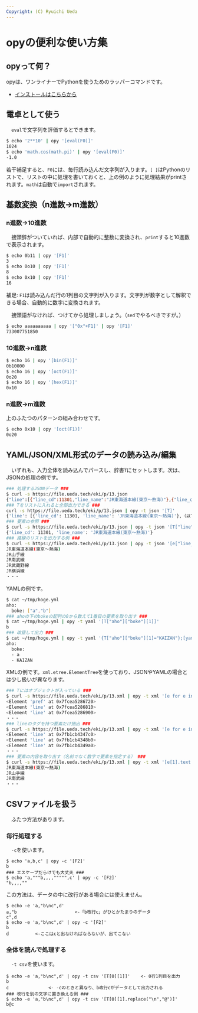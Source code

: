 ```yaml
---
Copyright: (C) Ryuichi Ueda
---
```


# opyの便利な使い方集

## opyって何？

opyは、ワンライナーでPythonを使うためのラッパーコマンドです。

* [インストールはこちらから](https://github.com/ryuichiueda/opy)

## 電卓として使う

　`eval`で文字列を評価するとできます。

```bash
$ echo '2**10' | opy '[eval(F0)]'
1024
$ echo 'math.cos(math.pi)' | opy '[eval(F0)]'
-1.0
```

若干補足すると、`F0`には、毎行読み込んだ文字列が入ります。`[ ]`はPythonのリストで、リストの中に処理を書いておくと、上の例のように処理結果がprintされます。`math`は自動で`import`されます。

## 基数変換（n進数→m進数）

### n進数→10進数

　接頭辞がついていれば、内部で自動的に整数に変換され、`print`すると10進数で表示されます。

```bash
$ echo 0b11 | opy '[F1]'
3
$ echo 0o10 | opy '[F1]'
8
$ echo 0x10 | opy '[F1]'
16
```

補足: `F1`は読み込んだ行の1列目の文字列が入ります。文字列が数字として解釈できる場合、自動的に数字に変換されます。

　接頭語がなければ、つけてから処理しましょう。（`sed`でやるべきですが。）

```bash
$ echo aaaaaaaaaa | opy '["0x"+F1]' | opy '[F1]'
733007751850
```

### 10進数→n進数

```bash
$ echo 16 | opy '[bin(F1)]'
0b10000
$ echo 16 | opy '[oct(F1)]'
0o20
$ echo 16 | opy '[hex(F1)]'
0x10
```

### n進数→m進数


上のふたつのパターンの組み合わせです。

```bash
$ echo 0x10 | opy '[oct(F1)]'
0o20
```

## YAML/JSON/XML形式のデータの読み込み/編集

　いずれも、入力全体を読み込んでパースし、辞書`T`にセットします。次は、JSONの処理の例です。


```bash
### 処理するJSONデータ ###
$ curl -s https://file.ueda.tech/eki/p/13.json
{"line":[{"line_cd":11301,"line_name":"JR東海道本線(東京～熱海)"},{"line_cd":11302,"line_name":"JR山手線"},（以下略）
### Tをリストに入れると全部出力できる ###
curl -s https://file.ueda.tech/eki/p/13.json | opy -t json '[T]'
{'line': [{'line_cd': 11301, 'line_name': 'JR東海道本線(東京～熱海)'},（以下略）
### 要素の参照 ###
$ curl -s https://file.ueda.tech/eki/p/13.json | opy -t json '[T["line"][0]]'
{'line_cd': 11301, 'line_name': 'JR東海道本線(東京～熱海)'}
### 路線のリストを出力する例 ###
$ curl -s https://file.ueda.tech/eki/p/13.json | opy -t json '[e["line_name"] for e in T["line"]]'
JR東海道本線(東京～熱海)
JR山手線
JR南武線
JR武蔵野線
JR横浜線
・・・
```

YAMLの例です。

```bash
$ cat ~/tmp/hoge.yml
aho:
  boke: ["a","b"]
### ahoの下のbokeの配列の0から数えて1番目の要素を取り出す ###
$ cat ~/tmp/hoge.yml | opy -t yaml '[T["aho"]["boke"][1]]'
b
### 改竄して出力 ###
$ cat ~/tmp/hoge.yml | opy -t yaml '{T["aho"]["boke"][1]="KAIZAN"};[yaml.dump(T)]'
aho:
  boke:
  - a
  - KAIZAN
```

XMLの例です。`xml.etree.ElementTree`を使っており、JSONやYAMLの場合とは少し扱いが異なります。

```bash
### Tにはオブジェクトが入っている ###
$ curl -s https://file.ueda.tech/eki/p/13.xml | opy -t xml '[e for e in T]' 
<Element 'pref' at 0x7fcea5286720>
<Element 'line' at 0x7fcea5286810>
<Element 'line' at 0x7fcea5286900>
・・・
### lineのタグを持つ要素だけ抽出 ###
$ curl -s https://file.ueda.tech/eki/p/13.xml | opy -t xml '[e for e in T if e.tag == "line"]'
<Element 'line' at 0x7fb1cb4347c0>
<Element 'line' at 0x7fb1cb4348b0>
<Element 'line' at 0x7fb1cb4349a0>
・・・
### 要素の内容を取り出す（名前でなく数字で要素を指定する） ###
$ curl -s https://file.ueda.tech/eki/p/13.xml | opy -t xml '[e[1].text for e in T if e.tag == "line"]'
JR東海道本線(東京～熱海)
JR山手線
JR南武線
・・・
```


## CSVファイルを扱う

　ふたつ方法があります。

### 毎行処理する

　`-c`を使います。

```
$ echo 'a,b,c' | opy -c '[F2]'
b
### エスケープだらけでも大丈夫 ###
$ echo 'a,"""b,,,,""""",c' | opy -c '[F2]'
"b,,,,""
```

この方法は、データの中に改行がある場合には使えません。


```
$ echo -e 'a,"b\nc",d'
a,"b                      <-「b改行c」がひとかたまりのデータ
c",d
$ echo -e 'a,"b\nc",d' | opy -c '[F2]'
b
d          <-ここはcと出なければならないが、出てこない
```


### 全体を読んで処理する

　`-t csv`を使います。


```
$ echo -e 'a,"b\nc",d' | opy -t csv '[T[0][1]]'    <- 0行1列目を出力
b
c               <- -cのときと異なり、b改行cがデータとして出力される
### 改行を別の文字に置き換える例 ###
$ echo -e 'a,"b\nc",d' | opy -t csv '[T[0][1].replace("\n","@")]'
b@c
```

